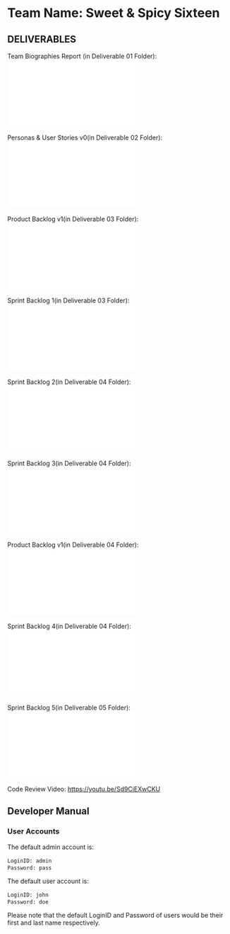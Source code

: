 # Team Name: Sweet & Spicy Sixteen

## DELIVERABLES

Team Biographies Report (in Deliverable 01 Folder):
![Deliverable 1](Deliverable%2001/Del01%20Report.pdf)

Personas & User Stories v0(in Deliverable 02 Folder):
![Deliverable 2](Deliverable%2002/Personas%20%26%20User%20Stories%20v0.pdf)

Product Backlog v1(in Deliverable 03 Folder):
![Product Backlog v1 Deliverable 3](Deliverable%2003/Personas%20%26%20User%20Stories%20v1.pdf)

Sprint Backlog 1(in Deliverable 03 Folder):
![Sprint Backlog Deliverable 3](Deliverable%2003/Sprint%20Backlog%20v1.pdf)

Sprint Backlog 2(in Deliverable 04 Folder):
![Sprint Backlog 2 Deliverable 4](Deliverable%2004/Sprint-Backlog2.pdf)

Sprint Backlog 3(in Deliverable 04 Folder):
![Sprint Backlog 2 Deliverable 4](Deliverable%2004/Sprint-Backlog3.pdf)

Product Backlog v1(in Deliverable 04 Folder):
![Product Backlog v2 Deliverable 4](Deliverable%2004/Del04-Report.pdf)

Sprint Backlog 4(in Deliverable 04 Folder):
![Sprint Backlog 4 Deliverable 5](Deliverable%2005/Sprint%20Backlog4.pdf)

Sprint Backlog 5(in Deliverable 05 Folder):
![Sprint Backlog 5 Deliverable 5](Deliverable%2005/Sprint%20Backlog4.pdf)

Code Review Video: https://youtu.be/Sd9CiEXwCKU

## Developer Manual

### User Accounts
The default admin account is:
```
LoginID: admin
Password: pass
```

The default user account is:
```
LoginID: john
Password: doe
```
Please note that the default LoginID and Password of users would be their first and last name respectively.
